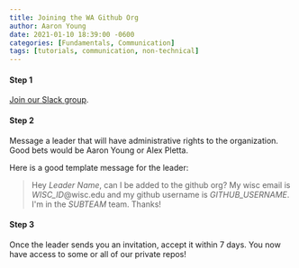 ```yaml
---
title: Joining the WA Github Org
author: Aaron Young
date: 2021-01-10 18:39:00 -0600
categories: [Fundamentals, Communication]
tags: [tutorials, communication, non-technical]
---
```


#### Step 1
[Join our Slack group](/posts/slack-group).

#### Step 2
Message a leader that will have administrative rights to the organization. Good bets would be Aaron Young or Alex Pletta.

Here is a good template message for the leader:
> Hey *Leader Name*, can I be added to the github org? My wisc email is *WISC_ID*@wisc.edu and my github username is *GITHUB_USERNAME*. I'm in the *SUBTEAM* team. Thanks!

#### Step 3
Once the leader sends you an invitation, accept it within 7 days. You now have access to some or all of our private repos!